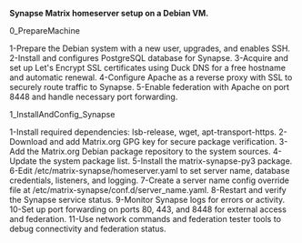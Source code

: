 <b> Synapse Matrix homeserver setup on a Debian VM. </b>

0_PrepareMachine

1-Prepare the Debian system with a new user, upgrades, and enables SSH.
2-Install and configures PostgreSQL database for Synapse.
3-Acquire and set up Let's Encrypt SSL certificates using Duck DNS for a free hostname and automatic renewal.
4-Configure Apache as a reverse proxy with SSL to securely route traffic to Synapse.
5-Enable federation with Apache on port 8448 and handle necessary port forwarding.

1_InstallAndConfig_Synapse

1-Install required dependencies: lsb-release, wget, apt-transport-https.
2-Download and add Matrix.org GPG key for secure package verification.
3-Add the Matrix.org Debian package repository to the system sources.
4-Update the system package list.
5-Install the matrix-synapse-py3 package.
6-Edit /etc/matrix-synapse/homeserver.yaml to set server name, database credentials, listeners, and logging.
7-Create a server name config override file at /etc/matrix-synapse/conf.d/server_name.yaml.
8-Restart and verify the Synapse service status.
9-Monitor Synapse logs for errors or activity.
10-Set up port forwarding on ports 80, 443, and 8448 for external access and federation.
11-Use network commands and federation tester tools to debug connectivity and federation status.
